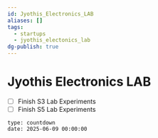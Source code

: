 ```yaml
---
id: Jyothis_Electronics_LAB
aliases: []
tags:
  - startups
  - jyothis_electonics_lab
dg-publish: true
---
```

# Jyothis Electronics LAB 

- [ ] Finish S3 Lab Experiments 
- [ ] Finish S5 Lab Experiments 

```widget
type: countdown
date: 2025-06-09 00:00:00

```
